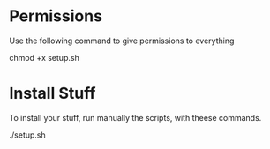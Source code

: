 # Permissions

Use the following command to give permissions to everything 

chmod +x setup.sh

# Install Stuff

To install your stuff, run manually the scripts, with theese commands.

./setup.sh
